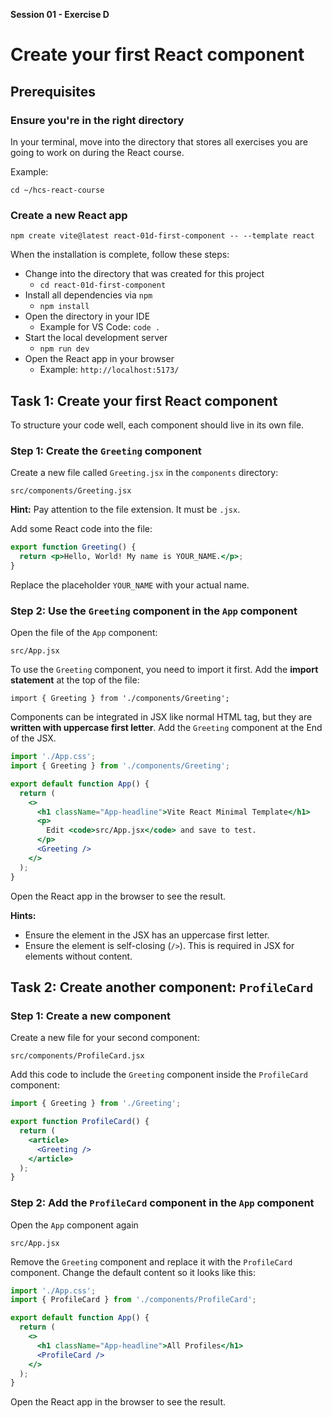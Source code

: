 **Session 01 - Exercise D**

# Create your first React component

## Prerequisites

### Ensure you're in the right directory

In your terminal, move into the directory that stores all exercises you are going to work on during the React course.

Example: 

```
cd ~/hcs-react-course
```

### Create a new React app

```
npm create vite@latest react-01d-first-component -- --template react
```

When the installation is complete, follow these steps:

- Change into the directory that was created for this project
    - `cd react-01d-first-component`
- Install all dependencies via `npm`
    - `npm install`
- Open the directory in your IDE
    - Example for VS Code: `code .`
- Start the local development server
    - `npm run dev`
- Open the React app in your browser
  - Example: `http://localhost:5173/`

## Task 1: Create your first React component

To structure your code well, each component should live in its own file. 

### Step 1: Create the `Greeting` component

Create a new file called `Greeting.jsx` in the `components` directory:

```
src/components/Greeting.jsx
```

**Hint:** Pay attention to the file extension. It must be `.jsx`.

Add some React code into the file:

```jsx
export function Greeting() {
  return <p>Hello, World! My name is YOUR_NAME.</p>;
}
```

Replace the placeholder `YOUR_NAME` with your actual name.

### Step 2: Use the `Greeting` component in the `App` component

Open the file of the `App` component:

```
src/App.jsx
```

To use the `Greeting` component, you need to import it first. Add the **import statement** at the top of the file:

```
import { Greeting } from './components/Greeting';
```

Components can be integrated in JSX like normal HTML tag, but they are **written with uppercase first letter**. Add the `Greeting` component at the End of the JSX.

```jsx
import './App.css';
import { Greeting } from './components/Greeting';

export default function App() {
  return (
    <>
      <h1 className="App-headline">Vite React Minimal Template</h1>
      <p>
        Edit <code>src/App.jsx</code> and save to test.
      </p>
      <Greeting />
    </>
  );
}
```

Open the React app in the browser to see the result.

**Hints:**

- Ensure the element in the JSX has an uppercase first letter.
- Ensure the element is self-closing (`/>`). This is required in JSX for elements without content.

## Task 2: Create another component: `ProfileCard`

### Step 1: Create a new component

Create a new file for your second component:

```
src/components/ProfileCard.jsx
```

Add this code to include the `Greeting` component inside the `ProfileCard` component:

```jsx
import { Greeting } from './Greeting';

export function ProfileCard() {
  return (
    <article>
      <Greeting />
    </article>
  );
}
```

### Step 2: Add the `ProfileCard` component in the `App` component

Open the `App` component again

```
src/App.jsx
```

Remove the `Greeting` component and replace it with the `ProfileCard` component. Change the default content so it looks like this:

```jsx
import './App.css';
import { ProfileCard } from './components/ProfileCard';

export default function App() {
  return (
    <>
      <h1 className="App-headline">All Profiles</h1>
      <ProfileCard />
    </>
  );
}
```

Open the React app in the browser to see the result.
